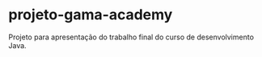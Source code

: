 # projeto-gama-academy
Projeto para apresentação do trabalho final do curso de desenvolvimento Java.
